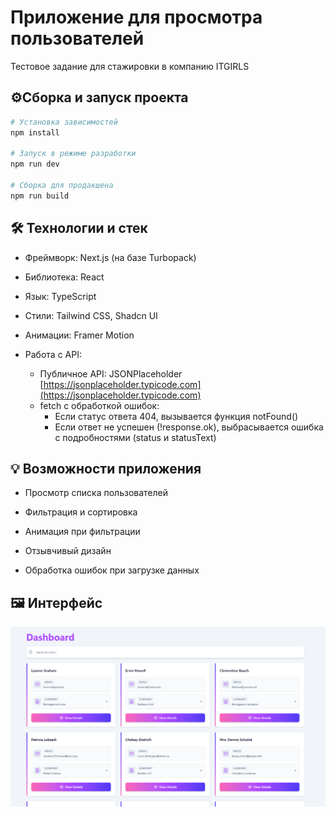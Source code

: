# Приложение для просмотра пользователей

Тестовое задание для стажировки в компанию ITGIRLS

## ⚙️Сборка и запуск проекта
```bash
# Установка зависимостей
npm install

# Запуск в режиме разработки
npm run dev

# Сборка для продакшена
npm run build
```

## 🛠️ Технологии и стек

- Фреймворк: Next.js (на базе Turbopack)

- Библиотека: React

- Язык: TypeScript

- Стили: Tailwind CSS, Shadcn UI

- Анимации: Framer Motion

- Работа с API:
    - Публичное API: JSONPlaceholder [https://jsonplaceholder.typicode.com](https://jsonplaceholder.typicode.com)
    - fetch с обработкой ошибок:
        - Если статус ответа 404, вызывается функция notFound()
        - Если ответ не успешен (!response.ok), выбрасывается ошибка с подробностями (status и statusText)

## 💡 Возможности приложения

- Просмотр списка пользователей

- Фильтрация и сортировка

- Анимация при фильтрации

- Отзывчивый дизайн

- Обработка ошибок при загрузке данных

## 🖼️ Интерфейс

![Скриншот страницы пользователей](/public/screenshot.png)